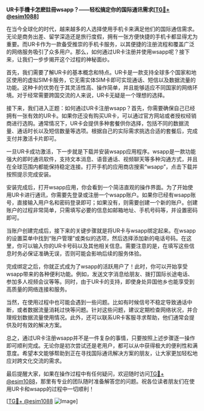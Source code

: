 **UR卡手機卡怎麽註冊wsapp？——轻松搞定你的国际通讯需求[[TG💪+ @esim1088](https://t.me/s/esim1088)]**

在当今全球化的时代，越来越多的人选择使用手机卡来满足他们的国际通信需求。无论是商务出差、留学深造还是旅行度假，拥有一张方便快捷的手机卡都显得尤为重要。而UR卡作为一款备受推崇的手机卡服务，以其便捷的注册流程和覆盖广泛的网络服务吸引了众多用户。那么，如何通过UR卡注册并使用wsapp呢？接下来，让我们一步步揭开这个过程的神秘面纱。

首先，我们需要了解UR卡的基本概念和特点。UR卡是一款支持全球多个国家和地区使用的虚拟SIM卡服务，它无需实体SIM卡即可实现通话、短信以及数据流量的功能。这种卡的优势在于其灵活性高、操作简单，并且能够适应不同国家的网络环境。对于经常需要跨国交流的人来说，UR卡无疑是一个理想的选择。

接下来，我们进入正题：如何通过UR卡注册wsapp？首先，你需要确保自己已经拥有一张有效的UR卡。如果你还没有购买UR卡，可以通过官方网站或者授权经销商进行选购。通常情况下，UR卡会提供多种套餐供你选择，包括不同的数据流量、通话时长以及短信数量等选项。根据自己的实际需求挑选合适的套餐后，完成支付并激活卡片即可。

一旦UR卡成功激活，下一步就是下载并安装wsapp应用程序。wsapp是一款功能强大的即时通讯软件，支持文本消息、语音通话、视频聊天等多种沟通方式，并且在全球范围内都能保持稳定连接。打开手机的应用商店搜索“wsapp”，点击下载并按照提示完成安装。

安装完成后，打开wsapp应用，你会看到一个简洁直观的操作界面。为了开始使用UR卡进行通讯，你需要先登录或注册一个wsapp账户。如果你已经有wsapp账号，直接输入用户名和密码登录即可；如果没有，则需要创建一个新的账户。创建账户的过程非常简单，只需填写必要的信息如邮箱地址、手机号码等，并设置密码即可。

当账户创建完成后，接下来的关键步骤就是将UR卡与wsapp绑定起来。在wsapp的设置菜单中找到“账户管理”或类似的选项，然后选择添加新的电话号码。在这里，你可以输入你的UR卡号码以及其他相关信息。需要注意的是，在填写这些信息时务必保证准确无误，否则可能会影响后续的服务体验。

完成绑定之后，你就正式成为了wsapp的活跃用户了！此时，你可以开始享受wsapp带来的各种便利功能。例如，发送文字消息给朋友、拨打国际长途电话、参加多人视频会议等等。同时，由于UR卡的支持，即使身处异国他乡也能享受到高质量的网络连接和服务。

当然，在使用过程中也可能会遇到一些问题。比如有时候信号不稳定导致通话中断，或者数据流量消耗过快等问题。针对这些问题，建议定期检查网络状况，并合理规划数据流量使用情况。此外，还可以联系UR卡客服寻求帮助，他们通常会提供及时有效的解决方案。

总之，通过UR卡注册wsapp并不是一件复杂的事情，只要按照上述步骤逐一操作即可顺利完成。无论你是初次尝试还是老用户，都可以从中获得极大的便利性和满意度。希望本文能够帮助到正在寻找国际通讯解决方案的朋友，让大家更加轻松地应对跨文化交流的需求。

最后提醒大家，如果在操作过程中有任何疑问，欢迎随时访问[TG💪+ @esim1088](https://t.me/s/esim1088)，那里有专业的团队随时准备解答您的问题。祝各位读者朋友们在使用UR卡和wsapp的过程中一切顺利！

[[TG💪+ @esim1088](https://t.me/s/esim1088) ![Image](https://i.postimg.cc/4NQfJmqS/Snipaste-2025-05-13-00-14-12.png)]